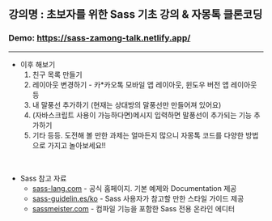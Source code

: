 ## 강의명 : 초보자를 위한 Sass 기초 강의 & 자몽톡 클론코딩

### Demo: https://sass-zamong-talk.netlify.app/

---

- 이후 해보기
  1. 친구 목록 만들기
  2. 레이아웃 변경하기 - 카\*카오톡 모바일 앱 레이아웃, 윈도우 버전 앱 레이아웃 등
  3. 내 말풍선 추가하기 (현재는 상대방의 말풍선만 만들어져 있어요)
  4. (자바스크립트 사용이 가능하다면)메시지 입력하면 말풍선이 추가되는 기능 추가하기
  5. 기타 등등. 도전해 볼 만한 과제는 얼마든지 많으니 자몽톡 코드를 다양한 방법으로 가지고 놀아보세요!!

<br/>

- Sass 참고 자료
  - [sass-lang.com](https://sass-lang.com/) - 공식 홈페이지. 기본 예제와 Documentation 제공
  - [sass-guidelin.es/ko](https://sass-guidelin.es/ko/) - Sass 사용자가 참고할 만한 스타일 가이드 제공
  - [sassmeister.com](https://www.sassmeister.com/) - 컴파일 기능을 포함한 Sass 전용 온라인 에디터
